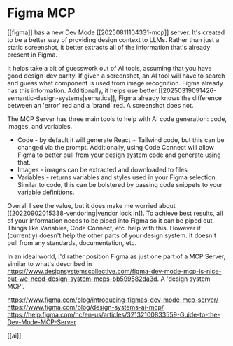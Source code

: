 # Figma MCP

[[figma]] has a new Dev Mode [[20250811104331-mcp]] server. It's created to be a better way of providing design context to LLMs. Rather than just a static screenshot, it better extracts all of the information that's already present in Figma.

It helps take a bit of guesswork out of AI tools, assuming that you have good design-dev parity. If given a screenshot, an AI tool will have to search and guess what component is used from image recognition. Figma already has this information.
Additionally, it helps use better [[20250319091426-semantic-design-systems|sematics]], Figma already knows the difference between an 'error' red and a 'brand' red. A screenshot does not.

The MCP Server has three main tools to help with AI code generation: code, images, and variables.
- Code - by default it will generate React + Tailwind code, but this can be changed via the prompt. Additionally, using Code Connect will allow Figma to better pull from your design system code and generate using that.
- Images - images can be extracted and downloaded to files
- Variables - returns variables and styles used in your Figma selection. Similar to code, this can be bolstered by passing code snippets to your variable definitions.

Overall I see the value, but it does make me worried about [[20220902015338-vendoring|vendor lock in]]. To achieve best results, all of your information needs to be piped into Figma so it can be piped out. Things like Variables, Code Connect, etc. help with this. However it (currently) doesn't help the other parts of your design system. It doesn't pull from any standards, documentation, etc.

In an ideal world, I'd rather position Figma as just one part of a MCP Server, similar to what's described in https://www.designsystemscollective.com/figma-dev-mode-mcp-is-nice-but-we-need-design-system-mcps-bb599582da3d. A 'design system MCP'.

https://www.figma.com/blog/introducing-figmas-dev-mode-mcp-server/
https://www.figma.com/blog/design-systems-ai-mcp/
https://help.figma.com/hc/en-us/articles/32132100833559-Guide-to-the-Dev-Mode-MCP-Server

[[ai]]